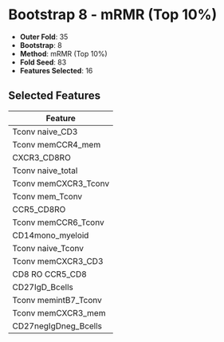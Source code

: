 # Bootstrap 8 - mRMR (Top 10%)

- **Outer Fold**: 35
- **Bootstrap**: 8
- **Method**: mRMR (Top 10%)
- **Fold Seed**: 83
- **Features Selected**: 16

## Selected Features

| Feature |
|---------|
| Tconv naive_CD3 |
| Tconv memCCR4_mem |
| CXCR3_CD8RO |
| Tconv naive_total |
| Tconv memCXCR3_Tconv |
| Tconv mem_Tconv |
| CCR5_CD8RO |
| Tconv memCCR6_Tconv |
| CD14mono_myeloid |
| Tconv naive_Tconv |
| Tconv memCXCR3_CD3 |
| CD8 RO CCR5_CD8 |
| CD27IgD_Bcells |
| Tconv memintB7_Tconv |
| Tconv memCXCR3_mem |
| CD27negIgDneg_Bcells |
